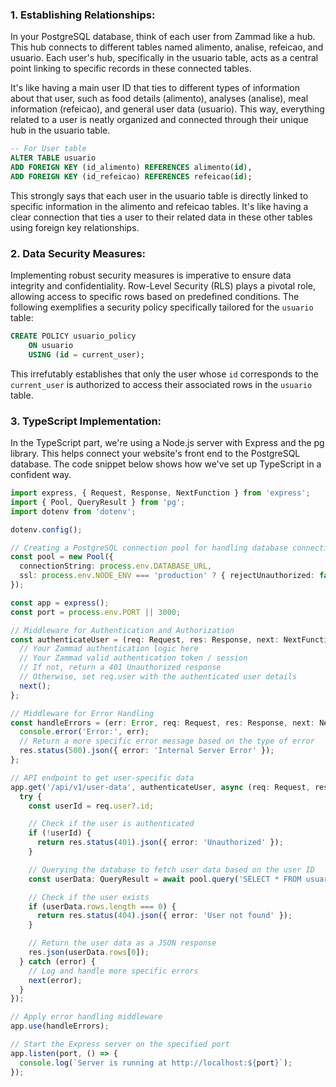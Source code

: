 ### 1. Establishing Relationships:

In your PostgreSQL database, think of each user from Zammad like a hub. This hub connects to different tables named alimento, analise, refeicao, and usuario. Each user's hub, specifically in the usuario table, acts as a central point linking to specific records in these connected tables.

It's like having a main user ID that ties to different types of information about that user, such as food details (alimento), analyses (analise), meal information (refeicao), and general user data (usuario). This way, everything related to a user is neatly organized and connected through their unique hub in the usuario table.

```sql
-- For User table
ALTER TABLE usuario
ADD FOREIGN KEY (id_alimento) REFERENCES alimento(id),
ADD FOREIGN KEY (id_refeicao) REFERENCES refeicao(id);
```

This strongly says that each user in the usuario table is directly linked to specific information in the alimento and refeicao tables. It's like having a clear connection that ties a user to their related data in these other tables using foreign key relationships.


### 2. Data Security Measures:

Implementing robust security measures is imperative to ensure data integrity and confidentiality. Row-Level Security (RLS) plays a pivotal role, allowing access to specific rows based on predefined conditions. The following exemplifies a security policy specifically tailored for the `usuario` table:

```sql
CREATE POLICY usuario_policy
    ON usuario
    USING (id = current_user);
```

This irrefutably establishes that only the user whose `id` corresponds to the `current_user` is authorized to access their associated rows in the `usuario` table.

### 3. TypeScript Implementation:

In the TypeScript part, we're using a Node.js server with Express and the pg library. This helps connect your website's front end to the PostgreSQL database. The code snippet below shows how we've set up TypeScript in a confident way.

```typescript
import express, { Request, Response, NextFunction } from 'express';
import { Pool, QueryResult } from 'pg';
import dotenv from 'dotenv';

dotenv.config();

// Creating a PostgreSQL connection pool for handling database connections
const pool = new Pool({
  connectionString: process.env.DATABASE_URL,
  ssl: process.env.NODE_ENV === 'production' ? { rejectUnauthorized: false } : false,
});

const app = express();
const port = process.env.PORT || 3000;

// Middleware for Authentication and Authorization
const authenticateUser = (req: Request, res: Response, next: NextFunction) => {
  // Your Zammad authentication logic here
  // Your Zammad valid authentication token / session
  // If not, return a 401 Unauthorized response
  // Otherwise, set req.user with the authenticated user details
  next();
};

// Middleware for Error Handling
const handleErrors = (err: Error, req: Request, res: Response, next: NextFunction) => {
  console.error('Error:', err);
  // Return a more specific error message based on the type of error
  res.status(500).json({ error: 'Internal Server Error' });
};

// API endpoint to get user-specific data
app.get('/api/v1/user-data', authenticateUser, async (req: Request, res: Response) => {
  try {
    const userId = req.user?.id;

    // Check if the user is authenticated
    if (!userId) {
      return res.status(401).json({ error: 'Unauthorized' });
    }

    // Querying the database to fetch user data based on the user ID
    const userData: QueryResult = await pool.query('SELECT * FROM usuario WHERE id = $1', [userId]);

    // Check if the user exists
    if (userData.rows.length === 0) {
      return res.status(404).json({ error: 'User not found' });
    }

    // Return the user data as a JSON response
    res.json(userData.rows[0]);
  } catch (error) {
    // Log and handle more specific errors
    next(error);
  }
});

// Apply error handling middleware
app.use(handleErrors);

// Start the Express server on the specified port
app.listen(port, () => {
  console.log(`Server is running at http://localhost:${port}`);
});
```

